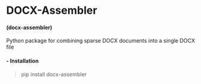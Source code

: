 # DOCX-Assembler
#### (docx-assembler)

Python package for combining sparse DOCX documents into a single DOCX file


#### - Installation

> pip install docx-assembler
